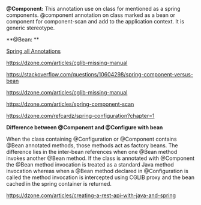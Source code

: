 **@Component:** This annotation use on class for mentioned as a spring components. @component annotation on class marked as a bean or component for component-scan and add to the application context. It is generic stereotype.

**@Bean: **

[Spring all Annotations](https://springframework.guru/spring-framework-annotations/)

https://dzone.com/articles/cglib-missing-manual

https://stackoverflow.com/questions/10604298/spring-component-versus-bean

https://dzone.com/articles/cglib-missing-manual

https://dzone.com/articles/spring-component-scan

https://dzone.com/refcardz/spring-configuration?chapter=1


**Difference between @Component and @Configure with bean**

When the class containing @Configuration or @Component contains @Bean annotated methods, those methods act as factory beans. The difference lies in the inter-bean references when one @Bean method invokes another @Bean method. If the class is annotated with @Component the @Bean method invocation is treated as a standard Java method invocation whereas when a @Bean method declared in @Configuration is called the method invocation is intercepted using CGLIB proxy and the bean cached in the spring container is returned.

https://dzone.com/articles/creating-a-rest-api-with-java-and-spring
